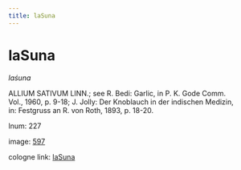 ```yaml
---
title: laSuna
---
```


# laSuna

<i>laśuna</i>  <div n="P" /><bot>ALLIUM SATIVUM LINN.</bot>; see <bot>R.</bot> Bedi: Garlic, in <bot>P. K.</bot> Gode Comm. <div n="lb" />Vol., 1960, p. 9-18; <bot>J.</bot> Jolly: Der Knoblauch in der indischen Medizin, <div n="lb" />in: Festgruss an <bot>R.</bot> von Roth, 1893, p. 18-20.

lnum: 227

image: [597](https://www.sanskrit-lexicon.uni-koeln.de/scans/csl-apidev/servepdf.php?dict=snp&page=597)

cologne link: [laSuna](https://sanskrit-lexicon.uni-koeln.de/scans/csl-apidev/getword.php?dict=snp&key=laSuna)

